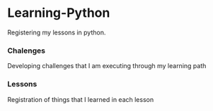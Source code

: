 # Learning-Python
Registering my lessons in python.

### Chalenges 
Developing challenges that I am executing through my learning path 

### Lessons 
Registration of things that I learned in each lesson 
